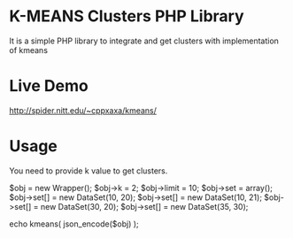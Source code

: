# K-MEANS Clusters PHP Library
It is a simple PHP library to integrate and get clusters with implementation of kmeans

# Live Demo
http://spider.nitt.edu/~cppxaxa/kmeans/

# Usage
You need to provide k value to get clusters.

$obj = new Wrapper();
$obj->k = 2;
$obj->limit = 10;
$obj->set = array();
$obj->set[] = new DataSet(10, 20);
$obj->set[] = new DataSet(10, 21);
$obj->set[] = new DataSet(30, 20);
$obj->set[] = new DataSet(35, 30);

echo kmeans( json_encode($obj) );
